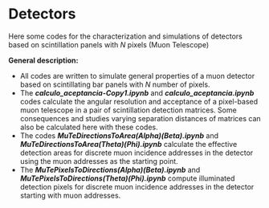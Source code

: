 # Detectors
Here some codes for the characterization and simulations of detectors based on scintillation panels with _N_ pixels (Muon Telescope)

**General description:**

+ All codes are written to simulate general properties of a muon detector based on scintillating bar panels with _N_ number of pixels.
+ The **_calculo_aceptancia-Copy1.ipynb_** and **_calculo_aceptancia.ipynb_** codes calculate the angular resolution and acceptance of a pixel-based muon telescope in a pair of scintillation detection matrices. Some consequences and studies varying separation distances of matrices can also be calculated here with these codes.
+ The codes **_MuTeDirectionsToArea(Alpha)(Beta).ipynb_** and **_MuTeDirectionsToArea(Theta)(Phi).ipynb_** calculate the effective detection areas for discrete muon incidence addresses in the detector using the muon addresses as the starting point.
+ The **_MuTePixelsToDirections(Alpha)(Beta).ipynb_** and **_MuTePixelsToDirections(Theta)(Phi).ipynb_** compute illuminated detection pixels for discrete muon incidence addresses in the detector starting with muon addresses.

